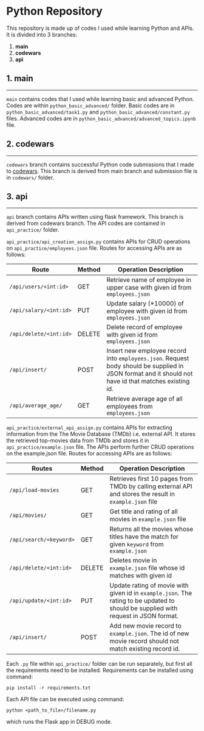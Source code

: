 # **Python Repository**

This repository is made up of codes I used while learning Python and APIs. It is divided into 3 branches:
1. **main**
2. **codewars**
3. **api**

## **1. main**
---
`main` contains codes that I used while learning basic and advanced Python. Codes are within `python_basic_advanced/` folder. Basic codes are in `python_basic_advanced/task1.py` and `python_basic_advanced/constant.py` files. Advanced codes are in `python_basic_advanced/advanced_topics.ipynb` file.


## **2. codewars**
---
`codewars` branch contains successful Python code submissions that I made to [codewars](https://www.codewars.com). This branch is derived from main branch and submission file is in `codewars/` folder.


## **3. api**
---
`api` branch contains APIs written using flask framework. This branch is derived from codewars branch. The API codes are contained in `api_practice/` folder.

`api_practice/api_creation_assign.py` contains APIs for CRUD operations on `api_practice/employees.json` file. Routes for accessing APIs are as follows:

| Route | Method | Operation Description |
| ---------- | ----------- | ------------ |
| `/api/users/<int:id>` | GET | Retrieve name of employee in upper case with given id from `employees.json` |
| `/api/salary/<int:id>` | PUT | Update salary (*10000) of employee with given id from `employees.json`|
| `/api/delete/<int:id>` | DELETE | Delete record of employee with given id from `employees.json` |
| `/api/insert/` | POST | Insert new employee record into `employees.json`. Request body should be supplied in JSON format and it should not have id that matches existing id. |
| `/api/average_age/` | GET | Retrieve average age of all employees from `employees.json`|


`api_practice/external_api_assign.py` contains APIs for extracting information from the The Movie Database (TMDb) i.e. external API. It stores the retrieved top-movies data from TMDb and stores it in `api_practice/example.json` file. The APIs perform further CRUD operations on the example.json file. Routes for accessing APIs are as follows:

| Routes | Method | Operation Description |
| ----------- | ------------- | ------------ |
| `/api/load-movies` | GET | Retrieves first 10 pages from TMDb by calling external API and stores the result in `example.json` file |
| `/api/movies/` | GET | Get title and rating of all movies in `example.json` file |
| `/api/search/<keyword>` | GET | Returns all the movies whose titles have the match for given `keyword` from `example.json` |
| `/api/delete/<int:id>` | DELETE | Deletes movie in `example.json` file whose id matches with given id |
| `/api/update/<int:id>` | PUT | Update rating of movie with given id in `example.json`. The rating to be updated to should be supplied with request in JSON format. |
| `/api/insert/` | POST | Add new movie record to `example.json`. The id of new movie record should not match existing record id. |


Each `.py` file within `api_practice/` folder can be run separately, but first all the requirements need to be installed. Requirements can be installed using command:
```
pip install -r requirements.txt
```
Each API file can be executed using command:
```
python <path_to_file>/filename.py
```
which runs the Flask app in DEBUG mode.
